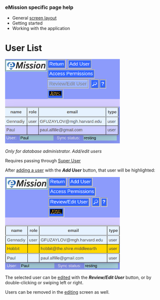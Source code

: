 ### eMission specific page help
* General [screen layout](GeneralLayout.md)
* Getting started
* Working with the application


# User List
![](../images/UserList.png)

*Only for database administrator. Add/edit users*

Requires passing through [Super User](SuperUser.md)

After [adding a user](UserAdd.md) with the *__Add User__* button, that user will be highlighted:

![](../images/UserList_selected.png)

The selected user can be [edited](UserEdit.md) with the *__Review/Edit User__* button, or by double-clicking or swiping left or right.

Users can be removed in the [editing](UserEdit/md) screen as well.
